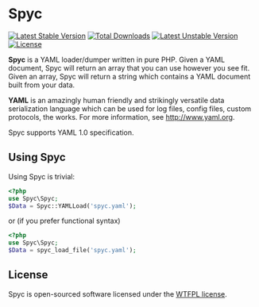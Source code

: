 Spyc
===============
[![Latest Stable Version](https://poser.pugx.org/ljy/spyc/v/stable)](https://packagist.org/packages/ljy/spyc)
[![Total Downloads](https://poser.pugx.org/ljy/spyc/downloads)](https://packagist.org/packages/ljy/spyc)
[![Latest Unstable Version](https://poser.pugx.org/ljy/spyc/v/unstable)](https://packagist.org/packages/ljy/spyc)
[![License](https://poser.pugx.org/ljy/spyc/license)](https://packagist.org/packages/ljy/spyc)



**Spyc** is a YAML loader/dumper written in pure PHP. Given a YAML document, Spyc will return an array that
you can use however you see fit. Given an array, Spyc will return a string which contains a YAML document 
built from your data.

**YAML** is an amazingly human friendly and strikingly versatile data serialization language which can be used 
for log files, config files, custom protocols, the works. For more information, see http://www.yaml.org.

Spyc supports YAML 1.0 specification.

## Using Spyc

Using Spyc is trivial:

```php
<?php
use Spyc\Spyc;
$Data = Spyc::YAMLLoad('spyc.yaml');
```

or (if you prefer functional syntax)

```php
<?php
use Spyc\Spyc;
$Data = spyc_load_file('spyc.yaml');
```

## License

Spyc is open-sourced software licensed under the [WTFPL license](http://www.wtfpl.net/about/).
